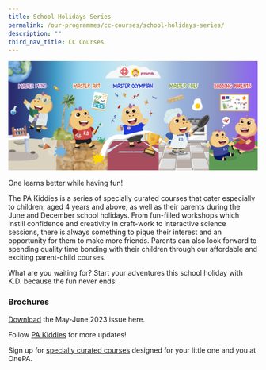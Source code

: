 ```yaml
---
title: School Holidays Series
permalink: /our-programmes/cc-courses/school-holidays-series/
description: ""
third_nav_title: CC Courses
---
```

<img style="width:600px" align="centre" src="/images/Our%20Programmes/shs%20fb_cover.png">

One learns better while having fun!

The PA Kiddies is a series of specially curated courses that cater especially to children, aged 4 years and above, as well as their parents during the June and December school holidays. From fun-filled workshops which instill confidence and creativity in craft-work to interactive science sessions, there is always something to pique their interest and an opportunity for them to make more friends. Parents can also look forward to spending quality time bonding with their children through our affordable and exciting parent-child courses.

What are you waiting for? Start your adventures this school holiday with K.D. because the fun never ends!

### Brochures

[Download](/files/Our%20Programmes/CC%20Courses/pa%20kiddies-may_june-2023-compressed.pdf) the May-June 2023 issue here.


Follow&nbsp;[PA Kiddies](https://www.facebook.com/PAKiddies) for more updates!

Sign up for [specially curated courses](https://www.onepa.gov.sg/courses/search?course=PA%20Kiddies&amp;days=*&amp;time=all&amp;sort=rel) designed for your little one and you at OnePA.